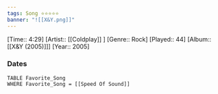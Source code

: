 ```yaml
---
tags: Song ⭐⭐⭐⭐⭐ 
banner: "![[X&Y.png]]"
---
```

[Time:: 4:29]
[Artist:: [[Coldplay]] ]
[Genre:: Rock]
[Played:: 44]
[Album:: [[X&Y (2005)]]]
[Year:: 2005]
### Dates
````dataview
TABLE Favorite_Song
WHERE Favorite_Song = [[Speed Of Sound]]
````